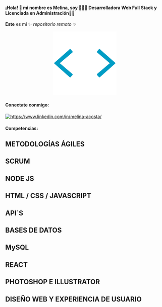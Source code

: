  #### ¡Hola! 👋 mi nombre es Melina, soy 📌👩‍💻 Desarrolladora Web Full Stack y Licenciada en Administración👩‍🎓
**Este** es mi ✨ _repositorio remoto_ ✨ 
<p align="center"><img src="/tenor.gif" alt="image" height="200"></p>

<h4 align="left">Conectate conmigo:</h4>
<p align="left">
<a href="https://www.linkedin.com/in/melina-acosta/" target="_blank"><img align="center" src="https://cdn.jsdelivr.net/npm/simple-icons@3.0.1/icons/linkedin.svg" alt="https://www.linkedin.com/in/melina-acosta/" height="30" width="40" /></a>
</p>

<h4 align="left">Competencias:</h4>

## METODOLOGÍAS ÁGILES

## SCRUM

## NODE JS

## HTML / CSS / JAVASCRIPT

## API´S

## BASES DE DATOS 

## MySQL

## REACT

## PHOTOSHOP E ILLUSTRATOR

## DISEÑO WEB Y EXPERIENCIA DE USUARIO
